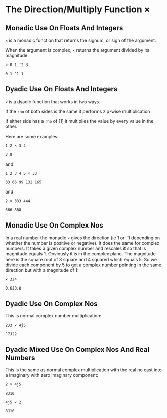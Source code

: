 # The Direction/Multiply Function ×

## Monadic Use On Floats And Integers

`×` is a monadic function that returns the signum, or sign of the argument.

When the argument is complex, `×` returns the argument divided by its magnitude.

```pometo
× 0 1 ¯2 3
```

```pometo_results
0 1 ¯1 1
```

## Dyadic Use On Floats And Integers

`×` is a dyadic function that works in two ways.

If the `rho` of both sides is the same it performs zip-wise multiplication

If either side has a `rho` of [1] it multiplies the value by every value in the other.

Here are some examples:

```pometo
1 2 × 3 4
```

```pometo_results
3 8
```

and

```pometo
1 2 3 4 5 × 33
```

```pometo_results
33 66 99 132 165
```

and

```pometo
2 × 333 444
```

```pometo_results
666 888
```

## Monadic Use On Complex Nos

In a real number the monadic `×` gives the direction (ie 1 or ¯1 depending on whether the number is positive or negative). It does the same for complex numbers. It takes a given complex number and rescales it so that is magnitude equals 1. Obviously it is in the complex plane. The magnitude here is the square root of 3 square and 4 squared which equals 5. So we divide each component by 5 to get a complex number pointing in the same direction but with a magnitude of 1:

```pometo
× 3J4
```

```pometo_results
0.6J0.8
```

## Dyadic Use On Complex Nos

This is normal complex number multiplication:

```pometo
2J3 × 4j5
```

```pometo_results
¯7J22
```

## Dyadic Mixed Use On Complex Nos And Real Numbers


This is the same as normal complex multiplication with the real no cast into a imaginary with zero imaginary component:

```pometo
2 × 4j5
```

```pometo_results
8J10
```

```pometo
4j5 × 2
```

```pometo_results
8J10
```
